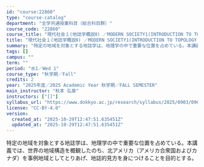 ```yaml
---
id: "course:22860"
type: "course-catalog"
department: "全学共通授業科目（総合科目群）"
course_code: "22860"
course_title: "現代社会１(地誌学概説Ⅱ) ／MODERN SOCIETY1(INTRODUCTION TO TOPOLOGY II)"
title: "現代社会１(地誌学概説Ⅱ) ／MODERN SOCIETY1(INTRODUCTION TO TOPOLOGY II)"
summary: "特定の地域を対象とする地誌学は、地理学の中で重要な位置を占めている。本講義では、世界の地域構造を概観したのち、北アメリカ（アメリカ合衆国およびカナダ）を事例地域としてとりあげ、地誌的見方を身につけることを目的とする。"
tags: []
campus: ""
term: ""
period: "水1／Wed 1"
course_type: "秋学期／Fall"
credits: 2
year: "2025年度／2025 Academic Year 秋学期／FALL SEMESTER"
main_instructor: "秋本 弘章"
instructors: ["[]"]
syllabus_url: "https://www.dokkyo.ac.jp/research/syllabus/2025/0903/0903_22860_ja_JP.html"
license: "CC-BY-4.0"
version:
  created_at: "2025-10-29T12:47:51.635451Z"
  updated_at: "2025-10-29T12:47:51.635451Z"
---
```

特定の地域を対象とする地誌学は、地理学の中で重要な位置を占めている。本講義では、世界の地域構造を概観したのち、北アメリカ（アメリカ合衆国およびカナダ）を事例地域としてとりあげ、地誌的見方を身につけることを目的とする。
